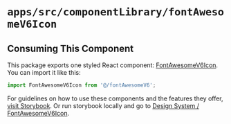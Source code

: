 # `apps/src/componentLibrary/fontAwesomeV6Icon`

## Consuming This Component

This package exports one styled React component: [FontAwesomeV6Icon](FontAwesomeV6Icon.tsx). You can import it like this:

```javascript
import FontAwesomeV6Icon from '@/fontAwesomeV6';
```

For guidelines on how to use these components and the features they offer, [visit Storybook](https://code-dot-org.github.io/cdo-styleguide/?path=/story/designsystem-fontawesomev6icon-component--default-font-awesome-v-6-icon_).
Or run storybook locally and go to [Design System / FontAwesomeV6Icon](http://localhost:9001/?path=/story/designsystem-fontawesomev6icon-component--default-font-awesome-v-6-icon).
